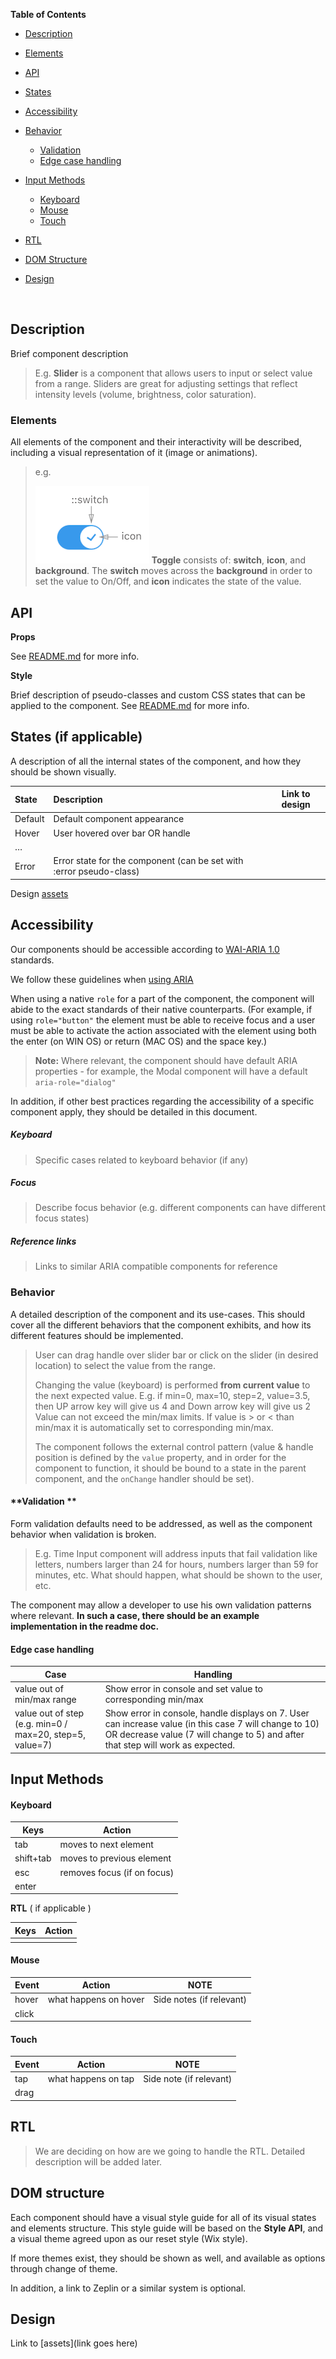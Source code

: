 **Table of Contents**

- [Description](#description)

- [Elements](#elements)

- [API](#api)

- [States](#states-(if-applicable))

- [Accessibility](#accessibility)

- [Behavior](#behavior)
  - [Validation](validation)
  - [Edge case handling](edge-case-handling)

- [Input Methods](#input-methods)
  - [Keyboard](#keyboard)
  - [Mouse](#mouse)
  - [Touch](#touch)

- [RTL](#rtl)

- [DOM Structure](#dom-structure)

- [Design](#design)

  ​



## Description

Brief component description

> E.g.
> **Slider** is a component that allows users to input or select value from a range.
> Sliders are great for adjusting settings that reflect intensity levels (volume, brightness, color saturation).



### Elements

All elements of the component and their interactivity will be described, including a visual representation of it (image or animations).

> e.g.
>
> ![elements](./assets/elements.png)
> **Toggle** consists of:  **switch**, **icon**, and **background**. The **switch** moves across the **background** in order to set the value to On/Off, and **icon** indicates the state of the value.



## API

**Props**

See [README.md](./README.md) for more info. 

**Style**

Brief description of pseudo-classes and custom CSS states that can be applied to the component.
See [README.md](./README.md) for more info. 



## States (if applicable)

A description of all the internal states of the component, and how they should be shown visually.

| State   | Description                              | Link to design |
| :------ | :--------------------------------------- | -------------- |
| Default | Default component appearance             |                |
| Hover   | User hovered over bar OR handle          |                |
| …       |                                          |                |
| Error   | Error state for the component (can be set with :error pseudo-class) |                |

Design [assets](https://zpl.io/2kRTvO)



## Accessibility

Our components should be accessible according to [WAI-ARIA 1.0](https://www.w3.org/TR/wai-aria/) standards.

We follow these guidelines when [using ARIA](https://www.w3.org/TR/using-aria/#intro)

When using a native `role` for a part of the component, the component will abide to the exact standards of their native counterparts. (For example, if using `role="button"` the element must be able to receive focus and a user must be able to activate the action associated with the element using both the enter (on WIN OS) or return (MAC OS) and the space key.)

> **Note:**
> Where relevant, the component should have default ARIA properties - for example, the Modal component will have a default `aria-role="dialog"`

In addition, if other best practices regarding the accessibility of a specific component apply, they should be detailed in this document.



##### Keyboard

> Specific cases related to keyboard behavior (if any)

##### Focus

> Describe focus behavior (e.g. different components can have different focus states)

##### Reference links

> Links to similar ARIA compatible components for reference



### Behavior

A detailed description of the component and its use-cases. This should cover all the different behaviors that the component exhibits, and how its different features should be implemented.

> User can drag handle over slider bar or click on the slider (in desired location) to select the value from the range.
>
> Changing the value (keyboard) is performed **from current value** to the next expected value. E.g. if min=0, max=10, step=2, value=3.5, then UP arrow key will give us 4 and Down arrow key will give us 2 Value can not exceed the min/max limits. If value is > or < than min/max it is automatically set to corresponding min/max.
>
> The component follows the external control pattern (value & handle position is defined by the `value` property, and in order for the component to function, it should be bound to a state in the parent component, and the `onChange` handler should be set).



#### **Validation **

Form validation defaults need to be addressed, as well as the component behavior when validation is broken.

> E.g. 
> Time Input component will address inputs that fail validation like letters, numbers larger than 24 for hours, numbers larger than 59 for minutes, etc. What should happen, what should be shown to the user, etc.

The component may allow a developer to use his own validation patterns where relevant. **In such a case, there should be an example implementation in the readme doc.**



#### Edge case handling

| Case                                     | Handling                                 |
| ---------------------------------------- | ---------------------------------------- |
| value out of min/max range               | Show error in console and set value to corresponding min/max |
| value out of step (e.g. min=0 / max=20, step=5, value=7) | Show error in console, handle displays on 7. User can increase value (in this case 7 will change to 10) OR decrease value (7 will change to 5) and after that step will work as expected. |



## Input Methods

#### Keyboard

| Keys      | Action                      |
| --------- | --------------------------- |
| tab       | moves to next element       |
| shift+tab | moves to previous element   |
| esc       | removes focus (if on focus) |
| enter     |                             |

**RTL** ( if applicable )

| Keys | Action |
| ---- | ------ |
|      |        |



#### Mouse

| Event | Action                | NOTE                     |
| ----- | --------------------- | ------------------------ |
| hover | what happens on hover | Side notes (if relevant) |
| click |                       |                          |



#### **Touch**

| Event | Action              | NOTE                    |
| ----- | ------------------- | ----------------------- |
| tap   | what happens on tap | Side note (if relevant) |
| drag  |                     |                         |



## RTL

> We are deciding on how are we going to handle the RTL. Detailed description will be added later.



## DOM structure

Each component should have a visual style guide for all of its visual states and elements structure. This style guide will be based on the **Style API**, and a visual theme agreed upon as our reset style (Wix style).

If more themes exist, they should be shown as well, and available as options through change of theme.

In addition, a link to Zeplin or a similar system is optional.



## Design

Link to [assets](link goes here)
